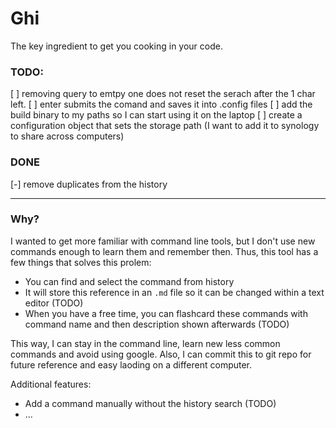 # Ghi

The key ingredient to get you cooking in your code.

### TODO:
[ ] removing query to emtpy one does not reset the serach after the 1 char left.
[ ] enter submits the comand and saves it into .config files
[ ] add the build binary to my paths so I can start using it on the laptop
[ ] create a configuration object that sets the storage path (I want to add it to synology to share across computers)

### DONE
[-] remove duplicates from the history


--- 

### Why?
I wanted to get more familiar with command line tools, but I don't use new commands enough to learn them and remember then. Thus, this tool has a few things that solves this prolem:
- You can find and select the command from history
- It will store this reference in an `.md` file so it can be changed within a text editor (TODO)
- When you have a free time, you can flashcard these commands with command name and then description shown afterwards (TODO)

This way, I can stay in the command line, learn new less common commands and avoid using google. 
Also, I can commit this to git repo for future reference and easy laoding on a different computer.

Additional features:
- Add a command manually without the history search (TODO)
- ...
